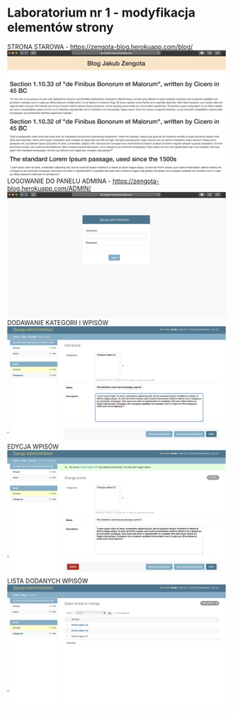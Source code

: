 # Laboratorium nr 1 - modyfikacja elementów strony 



STRONA STAROWA - https://zengota-blog.herokuapp.com/blog/
![](./blog/static/img/1.png)
LOGOWANIE DO PANELU ADMINA - https://zengota-blog.herokuapp.com/ADMIN/
![](./blog/static/img/2.png)
DODAWANIE KATEGORII I WPISÓW
![](./blog/static/img/3.png)
EDYCJA WPISÓW
![](./blog/static/img/4.png)
LISTA DODANYCH WPISÓW
![](./blog/static/img/5.png)
